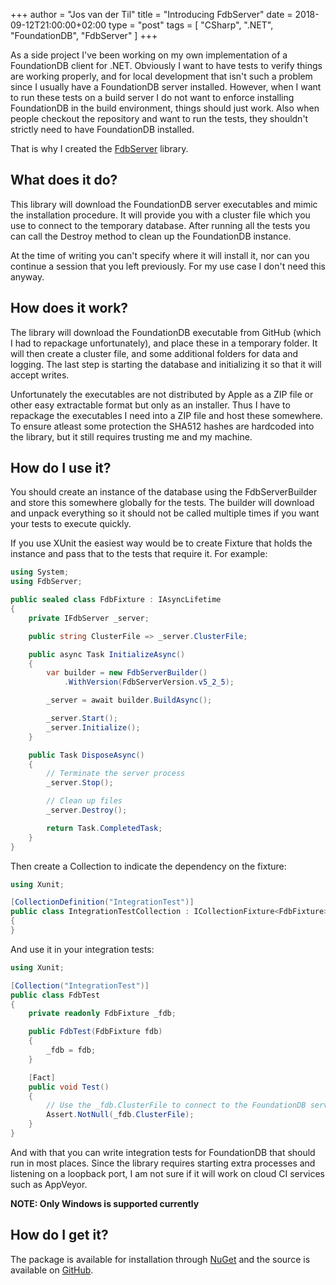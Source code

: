 +++
author = "Jos van der Til"
title = "Introducing FdbServer"
date  = 2018-09-12T21:00:00+02:00
type = "post"
tags = [ "CSharp", ".NET", "FoundationDB", "FdbServer" ]
+++

As a side project I've been working on my own implementation of a FoundationDB client for .NET.
Obviously I want to have tests to verify things are working properly, and for local development that isn't such a problem since I usually have a FoundationDB server installed.
However, when I want to run these tests on a build server I do not want to enforce installing FoundationDB in the build environment, things should just work.
Also when people checkout the repository and want to run the tests, they shouldn't strictly need to have FoundationDB installed.

That is why I created the [FdbServer](https://www.github.com/jvandertil/FdbServer) library. 

## What does it do?
This library will download the FoundationDB server executables and mimic the installation procedure.
It will provide you with a cluster file which you use to connect to the temporary database.
After running all the tests you can call the Destroy method to clean up the FoundationDB instance.

At the time of writing you can't specify where it will install it, nor can you continue a session that you left previously.
For my use case I don't need this anyway.

## How does it work?

The library will download the FoundationDB executable from GitHub (which I had to repackage unfortunately), and place these in a temporary folder.
It will then create a cluster file, and some additional folders for data and logging.
The last step is starting the database and initializing it so that it will accept writes.

Unfortunately the executables are not distributed by Apple as a ZIP file or other easy extractable format but only as an installer.
Thus I have to repackage the executables I need into a ZIP file and host these somewhere.
To ensure atleast some protection the SHA512 hashes are hardcoded into the library, but it still requires trusting me and my machine.

## How do I use it?

You should create an instance of the database using the FdbServerBuilder and store this somewhere globally for the tests.
The builder will download and unpack everything so it should not be called multiple times if you want your tests to execute quickly.

If you use XUnit the easiest way would be to create Fixture that holds the instance and pass that to the tests that require it.
For example:
```cs
using System;
using FdbServer;

public sealed class FdbFixture : IAsyncLifetime
{
    private IFdbServer _server;

    public string ClusterFile => _server.ClusterFile;

    public async Task InitializeAsync()
    {
        var builder = new FdbServerBuilder()
            .WithVersion(FdbServerVersion.v5_2_5);

        _server = await builder.BuildAsync();

        _server.Start();
        _server.Initialize();
    }

    public Task DisposeAsync()
    {
        // Terminate the server process
        _server.Stop();

        // Clean up files
        _server.Destroy();

        return Task.CompletedTask;
    }
}
```

Then create a Collection to indicate the dependency on the fixture:
```cs
using Xunit;

[CollectionDefinition("IntegrationTest")]
public class IntegrationTestCollection : ICollectionFixture<FdbFixture>
{
}
```

And use it in your integration tests:
```cs
using Xunit;

[Collection("IntegrationTest")]
public class FdbTest
{
    private readonly FdbFixture _fdb;

    public FdbTest(FdbFixture fdb)
    {
        _fdb = fdb;
    }

    [Fact]
    public void Test()
    {
        // Use the _fdb.ClusterFile to connect to the FoundationDB server.
        Assert.NotNull(_fdb.ClusterFile);
    }
}
```

And with that you can write integration tests for FoundationDB that should run in most places.
Since the library requires starting extra processes and listening on a loopback port, I am not sure if it will work on cloud CI services such as AppVeyor.

**NOTE: Only Windows is supported currently**

## How do I get it?

The package is available for installation through [NuGet](https://www.nuget.org/packages/FdbServer) and the source is available on [GitHub](https://www.github.com/jvandertil/FdbServer).

